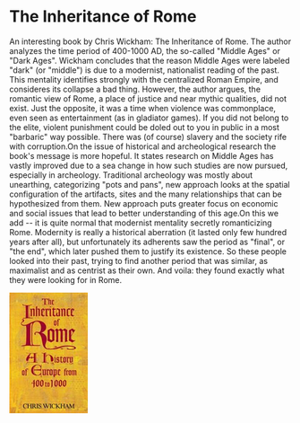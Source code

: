 # The Inheritance of Rome

An interesting book by Chris Wickham: The Inheritance of Rome. The
author analyzes the time period of 400-1000 AD, the so-called "Middle
Ages" or "Dark Ages". Wickham concludes that the reason Middle Ages
were labeled "dark" (or "middle") is due to a modernist, nationalist
reading of the past. This mentality identifies strongly with the
centralized Roman Empire, and consideres its collapse a bad
thing. However, the author argues, the romantic view of Rome, a place
of justice and near mythic qualities, did not exist. Just the
opposite, it was a time when violence was commonplace, even seen as
entertainment (as in gladiator games). If you did not belong to the
elite, violent punishment could be doled out to you in public in a
most "barbaric" way possible. There was (of course) slavery and the
society rife with corruption.On the issue of historical and
archeological research the book's message is more hopeful. It states
research on Middle Ages has vastly improved due to a sea change in how
such studies are now pursued, especially in archeology. Traditional
archeology was mostly about unearthing, categorizing "pots and pans",
new approach looks at the spatial configuration of the artifacts,
sites and the many relationships that can be hypothesized from
them. New approach puts greater focus on economic and social issues
that lead to better understanding of this age.On this we add -- it is
quite normal that modernist mentality secretly romanticizing
Rome. Modernity is really a historical aberration (it lasted only few
hundred years after all), but unfortunately its adherents saw the
period as "final", or "the end", which later pushed them to justify
its existence. So these people looked into their past, trying to find
another period that was similar, as maximalist and as centrist as
their own. And voila: they found exactly what they were looking for in
Rome.












![](The-Inheritance-of-Rome-b-002.jpg)
